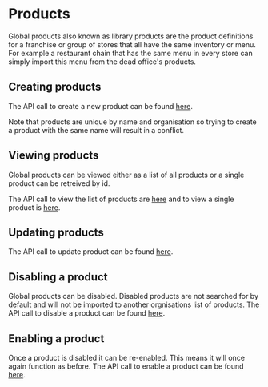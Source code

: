 # Products

Global products also known as library products are the product definitions for a franchise or group of stores that all have the same inventory or menu.
For example a restaurant chain that has the same menu in every store can simply import this menu from the dead office's products.

## Creating products
The API call to create a new product can be found [here](https://docs.ordercloud.com/#!/productlibraryproducts/createProductLibraryItem).

Note that products are unique by name and organisation so trying to create a product with the same name will result in a conflict.

## Viewing products
Global products can be viewed either as a list of all products or a single product can be retreived by id.

The API call to view the list of products are [here](https://docs.ordercloud.com/#!/productlibraryproducts/findAllForOrganisation) and to view a single product is [here](https://docs.ordercloud.com/#!/productlibraryproducts/findProductLibraryItem).

## Updating products
The API call to update product can be found [here](https://docs.ordercloud.com/#!/productlibraryproducts/updateProductLibraryItem).

## Disabling a product
Global products can be disabled. Disabled products are not searched for by default and will not be imported to another orgnisations list of products.
The API call to disable a product can be found [here](https://docs.ordercloud.com/#!/productlibraryproducts/disableProductLibraryItem).

## Enabling a product
Once a product is disabled it can be re-enabled. This means it will once again function as before.
The API call to enable a product can be found [here](https://docs.ordercloud.com/#!/productlibraryproducts/enableProductLibraryItem).
